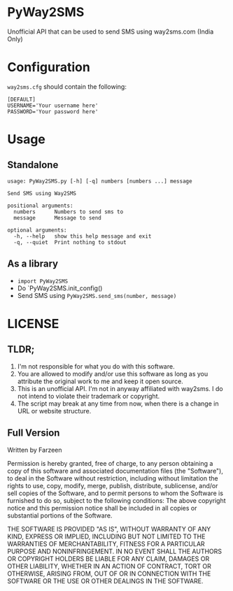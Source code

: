 # PyWay2SMS

Unofficial API that can be used to send SMS using way2sms.com (India Only)

# Configuration

`way2sms.cfg` should contain the following:

    [DEFAULT]
    USERNAME='Your username here'
    PASSWORD='Your password here'
    

# Usage

## Standalone

    usage: PyWay2SMS.py [-h] [-q] numbers [numbers ...] message

    Send SMS using Way2SMS
    
    positional arguments:
      numbers      Numbers to send sms to
      message      Message to send
    
    optional arguments:
      -h, --help   show this help message and exit
      -q, --quiet  Print nothing to stdout

## As a library

* `import PyWay2SMS`
* Do `PyWay2SMS.init_config()
* Send SMS using `PyWay2SMS.send_sms(number, message)`

# LICENSE

## TLDR;
  1) I'm not responsible for what you do with this software.  
  2) You are allowed to modify and/or use this software as long as you attribute
  the original work to me and keep it open source.  
  3) This is an unofficial API. I'm not in anyway affiliated with way2sms.
  I do not intend to violate their trademark or copyright.  
  4) The script may break at any time from now, when there is a change in URL or website structure.
  

## Full Version

Written by Farzeen

Permission is hereby granted, free of charge, to any person obtaining a copy
of this software and associated documentation files (the "Software"), to
deal in the Software without restriction, including without limitation the
rights to use, copy, modify, merge, publish, distribute, sublicense, and/or
sell copies of the Software, and to permit persons to whom the Software is
furnished to do so, subject to the following conditions:
The above copyright notice and this permission notice shall be included in
all copies or substantial portions of the Software.

THE SOFTWARE IS PROVIDED "AS IS", WITHOUT WARRANTY OF ANY KIND, EXPRESS OR
IMPLIED, INCLUDING BUT NOT LIMITED TO THE WARRANTIES OF MERCHANTABILITY,
FITNESS FOR A PARTICULAR PURPOSE AND NONINFRINGEMENT. IN NO EVENT SHALL THE
AUTHORS OR COPYRIGHT HOLDERS BE LIABLE FOR ANY CLAIM, DAMAGES OR OTHER LIABILITY,
WHETHER IN AN ACTION OF CONTRACT, TORT OR OTHERWISE, ARISING FROM, OUT OF OR IN
CONNECTION WITH THE SOFTWARE OR THE USE OR OTHER DEALINGS IN THE SOFTWARE.
